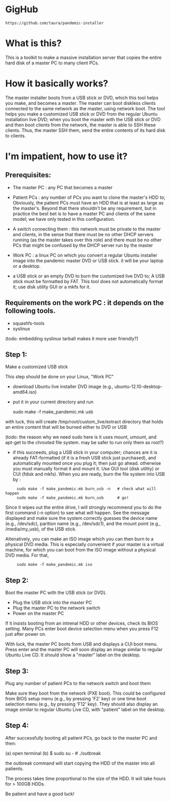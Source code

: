 
# GigHub 

	https://github.com/taura/pandemic-installer

# What is this? 

This is a toolkit to make a massive installation server that copies
the entire hard disk of a master PC to many client PCs.

# How it basically works?

The master installer boots from a USB stick or DVD, which this tool
helps you make, and becomes a master.  The master can boot diskless
clients connected to the same network as the master, using network
boot.  The tool helps you make a customized USB stick or DVD from the
regular Ubuntu installation live DVD; when you boot the master with the
USB stick or DVD and then boot clients from the network, the master is
able to SSH these clients.  Thus, the master SSH them, send the entire
contents of its hard disk to clients.

# I'm impatient, how to use it? 

## Prerequisites:

 * The master PC : any PC that becomes a master

 * Patient PCs : any number of PCs you want to clone the master's HDD
       to; Obviously, the patient PCs must have an HDD that is at
       least as large as the master's.  Beyond that there shouldn't be
       any requirement, but in practice the best bet is to have a
       master PC and clients of the same model; we have only tested in
       this configuration.

 * A switch connecting them : this network must be private to the
       master and clients, in the sense that there must be no other
       DHCP servers running (as the master takes over this role) and
       there must be no other PCs that might be confused by the DHCP
       server run by the master

 * Work PC : a linux PC on which you convert a regular Ubuntu
    installer image into the pandemic master DVD or USB stick.
    it will be your laptop or a desktop.

 * a USB stick or an empty DVD to burn the customized live DVD to; A
    USB stick must be formatted by FAT.  This tool does not
    automatically format it; use disk utility GUI or a mkfs for it.

## Requirements on the work PC : it depends on the following tools. 

 * squashfs-tools
 * syslinux

(todo: embedding syslinux tarball makes it more user friendly?)

## Step 1: 

Make a customized USB stick

This step should be done on your Linux, "Work PC"

  * download Ubuntu live installer DVD image 
     (e.g., ubuntu-12.10-desktop-amd64.iso)

  * put it in your current directory and run

     sudo make -f make_pandemic.mk usb

  with luck, this will create /tmp/root/custom_live/extract 
  directory that holds an entire content that will be burned
  either to DVD or USB

   (todo: the reason why we need sudo here is it uses
    mount, umount, and apt-get to the chrooted file system.
    may be safer to run only them as root?)

  * if this succeeds, plug a USB stick in your computer; chances are
  it is already FAT-formatted (if it is a fresh USB stick just
  purchased), and automatically mounted once you plug it; then just go
  ahead. otherwise you must manually format it and mount it.  Use GUI
  tool (disk utility) or CUI (fdisk and mkfs).  When you are ready, burn the
  file system into USB by :

```
     sudo make -f make_pandemic.mk burn_usb -n   # check what will happen
     sudo make -f make_pandemic.mk burn_usb      # go!
```

  Since it wipes out the entire drive, I will strongly recommend you
  to do the first command (-n option) to see what will happen.
  See the message displayed and make sure the system correctly
  guesses the device name (e.g., /dev/sdc), parition name (e.g.,
  /dev/sdc1), and the mount point (e.g., /media/my_usb), of the USB
  stick.  

Altenatively, you can make an ISO image which you can then burn to a
physical DVD media.  This is especially convenient if your master is a
virtual machine, for which you can boot from the ISO image without a
physical DVD media.  For that,

```
     sudo make -f make_pandemic.mk iso
```

## Step 2: 

Boot the master PC with the USB stick (or DVD).

 * Plug the USB stick into the master PC
 * Plug the master PC to the network switch 
 * Power on the master PC

If it insists booting from an intrenal HDD or other devices, check its
BIOS setting.  Many PCs enter boot device selection menu when you
press F12 just after power on.

With luck, the master PC boots from USB and displays a CUI boot menu.
Press enter and the master PC will soon display an image similar to
regular Ubuntu Live CD.  It should show a "master" label on the desktop.

## Step 3: 

Plug any number of patient PCs to the network switch and boot them

Make sure they boot from the network (PXE boot).  This could be
configured from BIOS setup menu (e.g., by pressing 'F2' key) or one
time boot selection menu (e.g., by pressing 'F12' key).  They should
also display an image similar to regular Ubuntu Live CD, with "patient"
label on the desktop.

## Step 4: 

After successfully booting all patient PCs, go back to the master PC and then:

  (a) open terminal
  (b) 
     $ sudo su -
     # ./outbreak

the outbreak command will start copying the HDD of the master into all
patients.

The process takes time proportional to the size of the HDD.  It will take
hours for > 100GB HDDs.  

Be patient and have a good luck!
